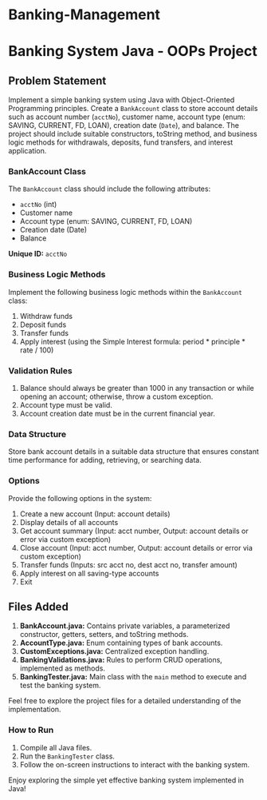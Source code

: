 # Banking-Management
# Banking System Java - OOPs Project

## Problem Statement

Implement a simple banking system using Java with Object-Oriented Programming principles. Create a `BankAccount` class to store account details such as account number (`acctNo`), customer name, account type (enum: SAVING, CURRENT, FD, LOAN), creation date (`Date`), and balance. The project should include suitable constructors, toString method, and business logic methods for withdrawals, deposits, fund transfers, and interest application.

### BankAccount Class

The `BankAccount` class should include the following attributes:
- `acctNo` (int)
- Customer name
- Account type (enum: SAVING, CURRENT, FD, LOAN)
- Creation date (Date)
- Balance

**Unique ID:** `acctNo`

### Business Logic Methods

Implement the following business logic methods within the `BankAccount` class:
1. Withdraw funds
2. Deposit funds
3. Transfer funds
4. Apply interest (using the Simple Interest formula: period * principle * rate / 100)

### Validation Rules

1. Balance should always be greater than 1000 in any transaction or while opening an account; otherwise, throw a custom exception.
2. Account type must be valid.
3. Account creation date must be in the current financial year.

### Data Structure

Store bank account details in a suitable data structure that ensures constant time performance for adding, retrieving, or searching data.

### Options

Provide the following options in the system:
1. Create a new account (Input: account details)
2. Display details of all accounts
3. Get account summary (Input: acct number, Output: account details or error via custom exception)
4. Close account (Input: acct number, Output: account details or error via custom exception)
5. Transfer funds (Inputs: src acct no, dest acct no, transfer amount)
6. Apply interest on all saving-type accounts
7. Exit

## Files Added

1. **BankAccount.java:** Contains private variables, a parameterized constructor, getters, setters, and toString methods.
2. **AccountType.java:** Enum containing types of bank accounts.
3. **CustomExceptions.java:** Centralized exception handling.
4. **BankingValidations.java:** Rules to perform CRUD operations, implemented as methods.
5. **BankingTester.java:** Main class with the `main` method to execute and test the banking system.

Feel free to explore the project files for a detailed understanding of the implementation.

### How to Run

1. Compile all Java files.
2. Run the `BankingTester` class.
3. Follow the on-screen instructions to interact with the banking system.

Enjoy exploring the simple yet effective banking system implemented in Java!
